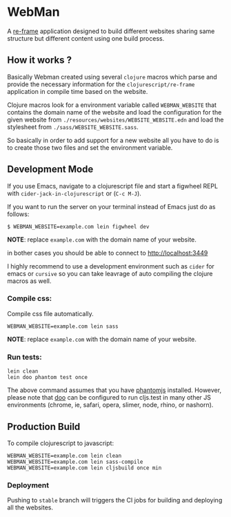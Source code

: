 # WebMan

A [re-frame](https://github.com/Day8/re-frame) application designed to build different websites sharing same structure
but different content using one build process.

## How it works ?
Basically Webman created using several `clojure` macros which parse and provide the necessary information for the
`clojurescript/re-frame` application in compile time based on the website.

Clojure macros look for a environment variable called `WEBMAN_WEBSITE` that contains the domain name of the website and load the configuration
for the given website from `./resources/websites/WEBSITE_WEBSITE.edn` and load the stylesheet from `./sass/WEBSITE_WEBSITE.sass`.

So basically in order to add support for a new website all you have to do is to create those two files and set the environment variable.

## Development Mode

If you use Emacs, navigate to a clojurescript file and start a figwheel REPL with `cider-jack-in-clojurescript` or (`C-c M-J`).


If you want to run the server on your terminal instead of Emacs just do as follows:

```
$ WEBMAN_WEBSITE=example.com lein figwheel dev
```

**NOTE**: replace `example.com` with the domain name of your website.

in bother cases you should be able to connect to [http://localhost:3449](http://localhost:3449)

I highly recommend to use a development environment such as `cider` for emacs or `cursive` so you can
take leavrage of auto compiling the clojure macros as well.

### Compile css:

Compile css file automatically.

```
WEBMAN_WEBSITE=example.com lein sass
```

**NOTE**: replace `example.com` with the domain name of your website.

### Run tests:

```
lein clean
lein doo phantom test once
```

The above command assumes that you have [phantomjs](https://www.npmjs.com/package/phantomjs) installed. However, please note that [doo](https://github.com/bensu/doo) can be configured to run cljs.test in many other JS environments (chrome, ie, safari, opera, slimer, node, rhino, or nashorn).

## Production Build


To compile clojurescript to javascript:

```
WEBMAN_WEBSITE=example.com lein clean
WEBMAN_WEBSITE=example.com lein sass-compile
WEBMAN_WEBSITE=example.com lein cljsbuild once min
```

### Deployment
Pushing to `stable` branch will triggers the CI jobs for building and deploying all the websites.
